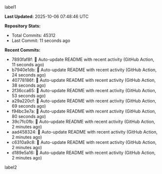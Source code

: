 
label1 
<!-- ACTIVITY_START -->
**Last Updated:** 2025-10-06 07:48:46 UTC

**Repository Stats:**
- Total Commits: 45312
- Last Commit: 11 seconds ago

**Recent Commits:**
- 7893faf8f: 🤖 Auto-update README with recent activity (GitHub Action, 11 seconds ago)
- b7940e1db: 🤖 Auto-update README with recent activity (GitHub Action, 24 seconds ago)
- 40778186f: 🤖 Auto-update README with recent activity (GitHub Action, 38 seconds ago)
- 2f36cca65: 🤖 Auto-update README with recent activity (GitHub Action, 53 seconds ago)
- a29a220cf: 🤖 Auto-update README with recent activity (GitHub Action, 69 seconds ago)
- f94bc3e7a: 🤖 Auto-update README with recent activity (GitHub Action, 80 seconds ago)
- 39c7fc0fb: 🤖 Auto-update README with recent activity (GitHub Action, 2 minutes ago)
- aad458324: 🤖 Auto-update README with recent activity (GitHub Action, 2 minutes ago)
- c6310a9c8: 🤖 Auto-update README with recent activity (GitHub Action, 2 minutes ago)
- d189e5a16: 🤖 Auto-update README with recent activity (GitHub Action, 2 minutes ago)
<!-- ACTIVITY_END -->

label2
